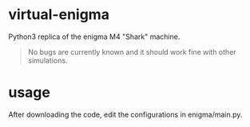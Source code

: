 # virtual-enigma
Python3 replica of the enigma M4 "Shark" machine.

> No bugs are currently known and it should work fine with other simulations.

# usage
After downloading the code, edit the configurations in enigma/main.py.
